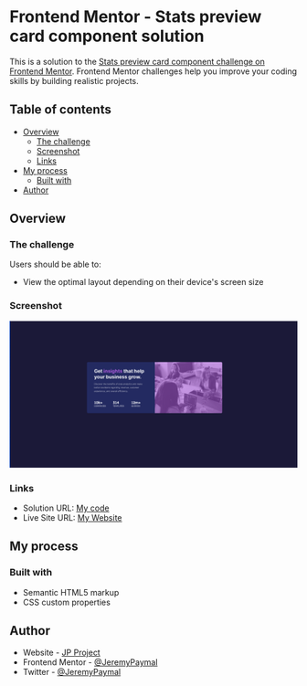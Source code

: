 # Frontend Mentor - Stats preview card component solution

This is a solution to the [Stats preview card component challenge on Frontend Mentor](https://www.frontendmentor.io/challenges/stats-preview-card-component-8JqbgoU62). Frontend Mentor challenges help you improve your coding skills by building realistic projects. 

## Table of contents

- [Overview](#overview)
  - [The challenge](#the-challenge)
  - [Screenshot](#screenshot)
  - [Links](#links)
- [My process](#my-process)
  - [Built with](#built-with)
- [Author](#author)

## Overview

### The challenge

Users should be able to:

- View the optimal layout depending on their device's screen size

### Screenshot

![](./design/preview.png)

### Links

- Solution URL: [My code](https://github.com/JeremyPaymal/Stats-Preview-Card)
- Live Site URL: [My Website](https://stats-preview-example.netlify.app/)

## My process

### Built with

- Semantic HTML5 markup
- CSS custom properties

## Author

- Website - [JP Project](https://jp-project.com/)
- Frontend Mentor - [@JeremyPaymal](https://www.frontendmentor.io/profile/JeremyPaymal)
- Twitter - [@JeremyPaymal](https://twitter.com/JeremyPaymal)